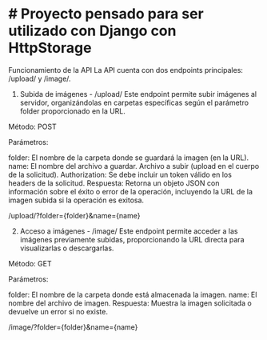 # # Proyecto pensado para ser utilizado con Django con HttpStorage

Funcionamiento de la API
La API cuenta con dos endpoints principales: /upload/ y /image/.

1. Subida de imágenes - /upload/
Este endpoint permite subir imágenes al servidor, organizándolas en carpetas específicas según el parámetro folder proporcionado en la URL.

Método: POST

Parámetros:

folder: El nombre de la carpeta donde se guardará la imagen (en la URL).
name: El nombre del archivo a guardar.
Archivo a subir (upload en el cuerpo de la solicitud).
Authorization: Se debe incluir un token válido en los headers de la solicitud.
Respuesta: Retorna un objeto JSON con información sobre el éxito o error de la operación, incluyendo la URL de la imagen subida si la operación es exitosa.

/upload/?folder={folder}&name={name}

2. Acceso a imágenes - /image/
Este endpoint permite acceder a las imágenes previamente subidas, proporcionando la URL directa para visualizarlas o descargarlas.

Método: GET

Parámetros:

folder: El nombre de la carpeta donde está almacenada la imagen.
name: El nombre del archivo de imagen.
Respuesta: Muestra la imagen solicitada o devuelve un error si no existe.

/image/?folder={folder}&name={name}

